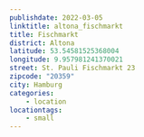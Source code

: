 ```yaml
---
publishdate: 2022-03-05
linktitle: altona_fischmarkt
title: Fischmarkt
district: Altona
latitude: 53.54581525368004
longitude: 9.957981241370021
street: St. Pauli Fischmarkt 23
zipcode: "20359"
city: Hamburg
categories:
    - location
locationtags:
    - small
---
```

